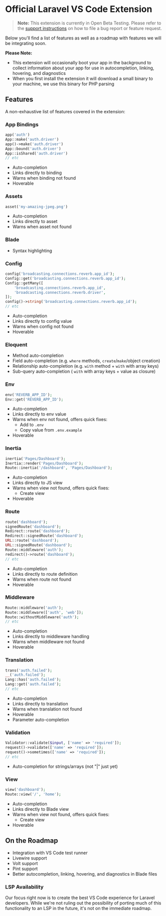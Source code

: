 # Official Laravel VS Code Extension

> **Note:** This extension is currently in Open Beta Testing. Please refer to the [support instructions](./SUPPORT.md) on how to file a bug report or feature request.

Below you'll find a list of features as well as a roadmap with features we will be integrating soon.

**Please Note:**

-   This extension will occasionally boot your app in the background to collect information about your app for use in autocompletion, linking, hovering, and diagnostics
-   When you first install the extension it will download a small binary to your machine, we use this binary for PHP parsing

## Features

A non-exhaustive list of features covered in the extension:

### App Bindings

```php
app('auth')
App::make('auth.driver')
app()->make('auth.driver')
App::bound('auth.driver')
App::isShared('auth.driver')
// etc
```

-   Auto-completion
-   Links directly to binding
-   Warns when binding not found
-   Hoverable

### Assets

```php
asset('my-amazing-jpeg.png')
```

-   Auto-completion
-   Links directly to asset
-   Warns when asset not found

<!--
### Auth

```php
Gate::has('viewNova');
Gate::allows('viewNova');
// etc
```

-   Auto-completion
-   Links directly to gate
-   Warns when gate not found
-->

### Blade

-   Syntax highlighting

### Config

```php
config('broadcasting.connections.reverb.app_id');
Config::get('broadcasting.connections.reverb.app_id');
Config::getMany([
    'broadcasting.connections.reverb.app_id',
    'broadcasting.connections.reverb.driver',
]);
config()->string('broadcasting.connections.reverb.app_id');
// etc
```

-   Auto-completion
-   Links directly to config value
-   Warns when config not found
-   Hoverable

### Eloquent

-   Method auto-completion
-   Field auto-completion (e.g. `where` methods, `create`/`make`/object creation)
-   Relationship auto-completion (e.g. `with` method + `with` with array keys)
-   Sub-query auto-completion ( `with` with array keys + value as closure)

### Env

```php
env('REVERB_APP_ID');
Env::get('REVERB_APP_ID');
```

-   Auto-completion
-   Links directly to env value
-   Warns when env not found, offers quick fixes:
    -   Add to `.env`
    -   Copy value from `.env.example`
-   Hoverable

### Inertia

```php
inertia('Pages/Dashboard');
Inertia::render('Pages/Dashboard');
Route::inertia('/dashboard', 'Pages/Dashboard');
```

-   Auto-completion
-   Links directly to JS view
-   Warns when view not found, offers quick fixes:
    -   Create view
-   Hoverable

### Route

```php
route('dashboard');
signedRoute('dashboard');
Redirect::route('dashboard');
Redirect::signedRoute('dashboard');
URL::route('dashboard');
URL::signedRoute('dashboard');
Route::middleware('auth');
redirect()->route('dashboard');
// etc
```

-   Auto-completion
-   Links directly to route definition
-   Warns when route not found
-   Hoverable

### Middleware

```php
Route::middleware('auth');
Route::middleware(['auth', 'web']);
Route::withoutMiddleware('auth');
// etc
```

-   Auto-completion
-   Links directly to middleware handling
-   Warns when middleware not found
-   Hoverable

### Translation

```php
trans('auth.failed');
__('auth.failed');
Lang::has('auth.failed');
Lang::get('auth.failed');
// etc
```

-   Auto-completion
-   Links directly to translation
-   Warns when translation not found
-   Hoverable
-   Parameter auto-completion

### Validation

```php
Validator::validate($input, ['name' => 'required']);
request()->validate(['name' => 'required']);
request()->sometimes(['name' => 'required']);
// etc
```

-   Auto-completion for strings/arrays (not "|" just yet)

### View

```php
view('dashboard');
Route::view('/', 'home');
```

-   Auto-completion
-   Links directly to Blade view
-   Warns when view not found, offers quick fixes:
    -   Create view
-   Hoverable

## On the Roadmap

-   Integration with VS Code test runner
-   Livewire support
-   Volt support
-   Pint support
-   Better autocompletion, linking, hovering, and diagnostics in Blade files

### LSP Availability

Our focus right now is to create the best VS Code experience for Laravel developers. While we're not ruling out the possibility of porting much of this functionality to an LSP in the future, it's not on the immediate roadmap.
